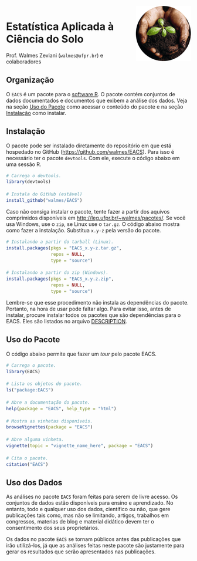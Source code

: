 <img src="./vignettes/img/logo.png" width="150px" align="right" display="block">

Estatística Aplicada à Ciência do Solo
======================================

Prof. Walmes Zeviani (`walmes@ufpr.br`) e colaboradores

## Organização

O `EACS` é um pacote para o [software R](https://cran.r-project.org/). O
pacote contém conjuntos de dados documentados e documentos que exibem a
análise dos dados. Veja na seção [Uso do Pacote](#uso-do-pacote) como
acessar o conteúdo do pacote e na seção [Instalação](#instalacao) como
instalar.

## Instalação

O pacote pode ser instalado diretamente do repositório em que está
hospedado no GitHub (<https://github.com/walmes/EACS>). Para isso é
necessário ter o pacote `devtools`. Com ele, execute o código abaixo em
uma sessão R.

```r
# Carrega o devtools.
library(devtools)

# Instala do GitHub (estável)
install_github("walmes/EACS")
```

Caso não consiga instalar o pacote, tente fazer a partir dos aquivos
comprimidos disponíveis em <http://leg.ufpr.br/~walmes/pacotes/>. Se
você usa Windows, use o `zip`, se Linux use o `tar.gz`. O código abaixo
mostra como fazer a instalação. Substitua `x.y-z` pela versão do pacote.

```r
# Instalando a partir do tarball (Linux).
install.packages(pkgs = "EACS_x.y-z.tar.gz",
                 repos = NULL,
                 type = "source")

# Instalando a partir do zip (Windows).
install.packages(pkgs = "EACS_x.y.z.zip",
                 repos = NULL,
                 type = "source")
```

Lembre-se que esse procedimento não instala as dependências do
pacote. Portanto, na hora de usar pode faltar algo. Para evitar isso,
antes de instalar, procure instalar todos os pacotes que são
dependências para o EACS. Eles são listados no arquivo
[DESCRIPTION](DESCRIPTION).

## Uso do Pacote

O código abaixo permite que fazer um *tour* pelo pacote EACS.

```r
# Carrega o pacote.
library(EACS)

# Lista os objetos do pacote.
ls("package:EACS")

# Abre a documentação do pacote.
help(package = "EACS", help_type = "html")

# Mostra as vinhetas disponíveis.
browseVignettes(package = "EACS")

# Abre alguma vinheta.
vignette(topic = "vignette_name_here", package = "EACS")

# Cita o pacote.
citation("EACS")
```

## Uso dos Dados

As análises no pacote `EACS` foram feitas para serem de livre acesso. Os
conjuntos de dados estão disponíveis para ensino e aprendizado. No
entanto, todo e qualquer uso dos dados, científico ou não, que gere
publicações tais como, mas não se limitando, artigos, trabalhos em
congressos, materias de blog e material didático devem ter o
consentimento dos seus proprietários.

Os dados no pacote `EACS` se tornam públicos antes das publicações que
irão utilizá-los, já que as análises feitas neste pacote são justamente
para gerar os resultados que serão apresentados nas publicações.

<!------------------------------------------- -->
